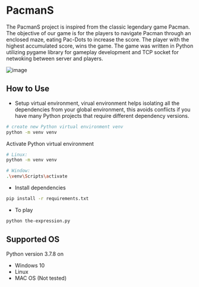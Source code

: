 # PacmanS

The PacmanS project is inspired from the classic legendary game Pacman. The objective of our game is for the players to navigate Pacman through an enclosed maze, eating Pac-Dots to increase the score. The player with the highest accumulated score, wins the game. The game was written in Python utilizing pygame library for gameplay development and TCP socket for netwoking between server and players.


![image](https://github.com/akn0717/PacmanS/assets/59268707/b1d289ec-e2ae-4860-a038-c9a1feedf8d9)

## How to Use
- Setup virtual environment, virual environment helps isolating all the dependencies from your global environment, this avoids conflicts if you have many Python projects that require different dependency versions.
```bash
# create new Python virtual environment venv
python -m venv venv
```

Activate Python virtual environment
```bash
# Linux:
python -m venv venv

# Window:
.\venv\Scripts\activate
```

- Install dependencies
```bash
pip install -r requirements.txt
```
- To play
```bash
python the-expression.py
```

## Supported OS
Python version 3.7.8 on

- Windows 10 <br>
- Linux <br>
- MAC OS (Not tested) <br>

